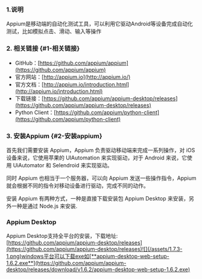### 1.说明

Appium是移动端的自动化测试工具，可以利用它驱动Android等设备完成自动化测试，比如模拟点击、滑动、输入等操作

### 2. 相关链接 {#1-相关链接}

* GitHub：[https://github.com/appium/appium](https://github.com/appium/appium)
* 官方网站：[http://appium.io](http://appium.io/)
* 官方文档：[http://appium.io/introduction.html](http://appium.io/introduction.html)
* 下载链接：[https://github.com/appium/appium-desktop/releases](https://github.com/appium/appium-desktop/releases)
* Python Client：[https://github.com/appium/python-client](https://github.com/appium/python-client)

### 3. 安装Appium {#2-安装appium}

首先我们需要安装 Appium，Appium 负责驱动移动端来完成一系列操作，对 iOS 设备来说，它使用苹果的 UIAutomation 来实现驱动，对于 Android 来说，它使用 UiAutomator 和 Selendroid 来实现驱动。

同时 Appium 也相当于一个服务器，可以向 Appium 发送一些操作指令，Appium 就会根据不同的指令对移动设备进行驱动，完成不同的动作。

安装 Appium 有两种方式，一种是直接下载安装包 Appium Desktop 来安装，另外一种是通过 Node.js 来安装.

### Appium Desktop

Appium Desktop支持全平台的安装，下载地址:[https://github.com/appium/appium-desktop/releases](https://github.com/appium/appium-desktop/releases)![](/assets/1.7.3-1.png)windows平台可以下载exe如[**appium-desktop-web-setup-1.6.2.exe**](https://github.com/appium/appium-desktop/releases/download/v1.6.2/appium-desktop-web-setup-1.6.2.exe)

